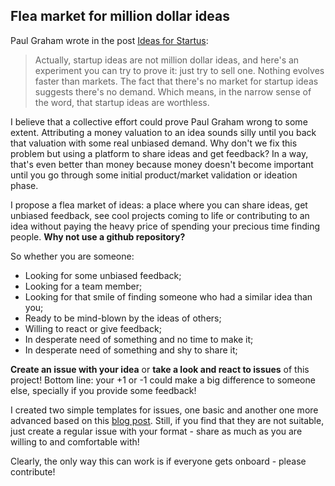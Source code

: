 Flea market for million dollar ideas
---

Paul Graham wrote in the post [Ideas for Startus](http://paulgraham.com/ideas.html):

> Actually, startup ideas are not million dollar ideas, and here's an experiment you can try to prove it: just try to sell one. Nothing evolves faster than markets. The fact that there's no market for startup ideas suggests there's no demand. Which means, in the narrow sense of the word, that startup ideas are worthless.

I believe that a collective effort could prove Paul Graham wrong to some extent. Attributing a money valuation to an idea sounds silly until you back that valuation with some real unbiased demand. Why don't we fix this problem but using a platform to share ideas and get feedback? In a way, that's even better than money because money doesn't become important until you go through some initial product/market validation or ideation phase.  

I propose a flea market of ideas: a place where you can share ideas, get unbiased feedback, see cool projects coming to life or contributing to an idea without paying the heavy price of spending your precious time finding people. **Why not use a github repository?**

So whether you are someone:

- Looking for some unbiased feedback;
- Looking for a team member; 
- Looking for that smile of finding someone who had a similar idea than you;
- Ready to be mind-blown by the ideas of others;
- Willing to react or give feedback; 
- In desperate need of something and no time to make it;
- In desperate need of something and shy to share it;

**Create an issue with your idea** or **take a look and react to issues** of this project! Bottom line: your +1 or -1 could make a big difference to someone else, specially if you provide some feedback!

I created two simple templates for issues, one basic and another one more advanced based on this [blog post](https://www.defmacro.org/2019/03/26/startup-checklist.html). Still, if you find that they are not suitable, just create a regular issue with your format - share as much as you are willing to and comfortable with!

Clearly, the only way this can work is if everyone gets onboard - please contribute!
